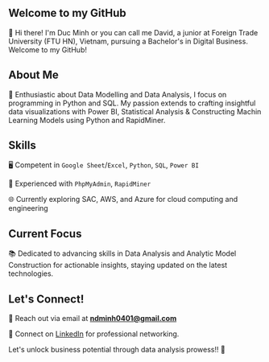 ## Welcome to my GitHub
👋 Hi there! I'm Duc Minh or you can call me David, a junior at Foreign Trade University (FTU HN), Vietnam, pursuing a Bachelor's in Digital Business. Welcome to my GitHub!

## About Me
🚀 Enthusiastic about Data Modelling and Data Analysis, I focus on programming in Python and SQL. My passion extends to crafting insightful data visualizations with Power BI, Statistical Analysis & Constructing Machin Learning Models using Python and RapidMiner.

## Skills
🖥️ Competent in `Google Sheet`/`Excel`, `Python`, `SQL`, `Power BI`

💽 Experienced with `PhpMyAdmin`, `RapidMiner`

🌐 Currently exploring SAC, AWS, and Azure for cloud computing and engineering

## Current Focus
📚 Dedicated to advancing skills in Data Analysis and Analytic Model Construction for actionable insights, staying updated on the latest technologies.

## Let's Connect!
📧 Reach out via email at <b>ndminh0401@gmail.com</b>

🔗 Connect on [LinkedIn](https://www.linkedin.com/in/duc-minh-n-b450b62b3/) for professional networking.

Let's unlock business potential through data analysis prowess!! 🚀
